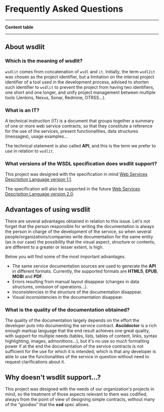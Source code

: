 <!--
  #%L
  wsdlit
  %%
  Copyright (C) 2021 - 2022 Axencia para a Modernización Tecnolóxica de Galicia (AMTEGA) - Xunta de Galicia
  %%
  This file is part of "wsdlit".
  
  "wsdlit" is free software: you can redistribute it and/or modify
  it under the terms of:
  European Union Public License, either Version 1.2 or – as soon
  they will be approved by the European Commission - subsequent versions of
  the EUPL;
  
  "wsdlit" is distributed in the hope that it will be useful,
  but WITHOUT ANY WARRANTY; without even the implied warranty of
  MERCHANTABILITY or FITNESS FOR A PARTICULAR PURPOSE. See the
  European Union Public License for more details.
  
  You may obtain a copy of tce European Union Public Licence at:
  http://joinup.ec.europa.eu/software/page/eupl/licence-eupl
  #L%
  -->

# Frequently Asked Questions

---
**Content table**
<!-- MACRO{toc} -->
---

## About wsdlit

### Which is the meaning of wsdlit?
`wsdlit` comes from concatenation of `wsdl` and `it`.
Initially, the term `wsdl2it` was chosen as the project identifier,
but a limitation on the internal project identifier of a tool used in the development process,
advised to shorten such identifier to `wsdlit` to prevent the project from having two identifiers,
one short and one longer,
and unify project management between multiple tools (Jenkins, Nexus, Sonar, Redmine, OTRSS...).

### What is an IT?
A technical instruction (IT) is a document that groups together a summary of one or more web service contracts,
so that they constitute a reference for the use of the services, present functionalities,
data structures (messages), usage examples...

The technical statement is also called **API**, and this is the term we prefer to use in relation to `wsdlit`.

### What versions of the WSDL specification does wsdlit support?
This project was designed with the specification in mind
[Web Services Description Language version 1.1](https://www.w3.org/TR/2001/NOTE-wsdl-20010315).

The specification will also be supported in the future
[Web Services Description Language version 2.0](http://www.w3.org/TR/wsdl20-primer).

## Advantages of using wsdlit
There are several advantages obtained in relation to this issue.
Let's not forget that the person responsible for writing the documentation is always the person in charge of the development of the service,
so when several people/organizations/companies write documentation for the same entity (as is our case)
the possibility that the visual aspect,
structure or contents,
are different to a greater or lesser extent,
is high.

Below you will find some of the most important advantages.

* The same service documentation sources are used to generate the **API** in different formats.
  Currently, the supported formats are **HTML5**, **EPUB**, **MOBI** and **PDF**.
* Errors resulting from manual layout disappear (changes in data structures, omission of operations...).
* Inconsistencies in the structure of the documentation disappear.
* Visual inconsistencies in the documentation disappear.

### What is the quality of the documentation obtained?

The quality of the documentation largely depends on the effort the developer puts into documenting the service contract.
**Asciidoctor** is a rich enough markup language that the end result achieves one
great quality,
with support for multiple needs (tables, lists, tables of content, links, syntax highlighting, images, admonitions...),
but it's no use so much formatting power if at the end the documentation
of the service contracts is not sufficient for the use for which it is intended,
which is that any developer is able to use the functionalities of the service in question without need
to request clarifications about it.

## Why doesn't wsdlit support...?
This project was designed with the needs of our organization's projects in mind,
so the treatment of those aspects relevant to them was codified,
always from the point of view of designing simple contracts,
without many of the "goodies" that the **xsd** spec allows.
